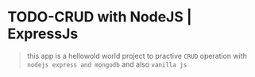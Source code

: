 # TODO-CRUD with NodeJS | ExpressJs

> this app is a hellowold world project to practive `CRUD` operation with `nodejs express and mongodb` and also `vanilla js`
